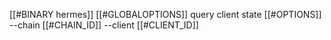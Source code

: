 [[#BINARY hermes]] [[#GLOBALOPTIONS]] query client state [[#OPTIONS]] --chain [[#CHAIN_ID]] --client [[#CLIENT_ID]]